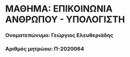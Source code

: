 # ΜΑΘΗΜΑ: ΕΠΙΚΟΙΝΩΝΙΑ ΑΝΘΡΩΠΟΥ - ΥΠΟΛΟΓΙΣΤΗ

### Ονοματεπώνυμο: Γεώργιος Ελευθεριάδης 
### Αριθμός μητρώου: Π-2020064

